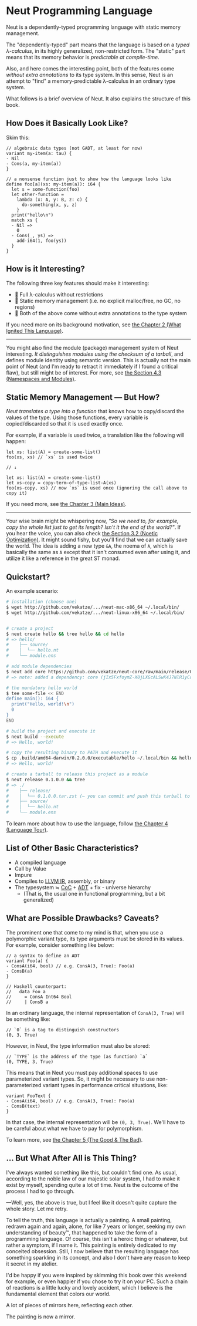 # Neut Programming Language

Neut is a dependently-typed programming language with static memory management.

The "dependently-typed" part means that the language is based on a *typed λ-calculus*, in its highly generalized, non-restricted form. The "static" part means that its memory behavior is *predictable at compile-time*.

Also, and here comes the interesting point, both of the features come *without extra annotations* to its type system. In this sense, Neut is an attempt to "find" a memory-predictable λ-calculus in an ordinary type system.

What follows is a brief overview of Neut. It also explains the structure of this book.

## How Does it Basically Look Like?

Skim this:

```neut
// algebraic data types (not GADT, at least for now)
variant my-item(a: tau) {
- Nil
- Cons(a, my-item(a))
}

// a nonsense function just to show how the language looks like
define foo[a](xs: my-item(a)): i64 {
  let s = some-function(foo)
  let other-function =
    lambda (x: A, y: B, z: c) {
      do-something(x, y, z)
    }
  print("hello\n")
  match xs {
  - Nil =>
    0
  - Cons(_, ys) =>
    add-i64(1, foo(ys))
  }
}
```

## How is it Interesting?

The following three key features should make it interesting:

- 🌟 Full λ-calculus without restrictions
- 🌟 Static memory management (i.e. no explicit malloc/free, no GC, no regions)
- 🌟 Both of the above come without extra annotations to the type system

If you need more on its background motivation, see [the Chapter 2 (What Ignited This Language)](./what-ignited-this-language.md).

---

You might also find the module (package) management system of Neut interesting. *It distinguishes modules using the checksum of a tarball*, and defines module identity using semantic version. This is actually not the main point of Neut (and I'm ready to retract it immediately if I found a critical flaw), but still might be of interest. For more, see [the Section 4.3 (Namespaces and Modules)](./namespaces-and-modules.md).

## Static Memory Management — But How?

*Neut translates a type into a function* that knows how to copy/discard the values of the type. Using those functions, every variable is copied/discarded so that it is used exactly once.

For example, if a variable is used twice, a translation like the following will happen:

```neut
let xs: list(A) = create-some-list()
foo(xs, xs) // `xs` is used twice

// ↓

let xs: list(A) = create-some-list()
let xs-copy = copy-term-of-type-list-A(xs)
foo(xs-copy, xs) // now `xs` is used once (ignoring the call above to copy it)
```

If you need more, see [the Chapter 3 (Main Ideas)](./main-ideas.md).

---

Your wise brain might be whispering now, *"So we need to, for example, copy the whole list just to get its length? Isn't it the end of the world?"*. If you hear the voice, you can also check [the Section 3.2 (Noetic Optimization)](./noetic-optimization.md). It might sound fishy, but you'll find that we can actually save the world. The idea is adding a new type `&A`, the noema of `A`, which is basically the same as `A` except that it isn't consumed even after using it, and utilize it like a reference in the great ST monad.

## Quickstart?

An example scenario:

```sh
# installation (choose one)
$ wget http://github.com/vekatze/.../neut-mac-x86_64 ~/.local/bin/
$ wget http://github.com/vekatze/.../neut-linux-x86_64 ~/.local/bin/


# create a project
$ neut create hello && tree hello && cd hello
# => hello/
#    ├── source/
#    │  └── hello.nt
#    └── module.ens

# add module dependencies
$ neut add core https://github.com/vekatze/neut-core/raw/main/release/0.2.0.4.tar.zst
# => note: added a dependency: core (jIx5FxfoymZ-X0jLXGcALSwK4J7NlR1yCdXqH2ij67o=)

# the mandatory hello world
$ tee some-file << END
define main(): i64 {
  print("Hello, world!\n")
  0
}
END

# build the project and execute it
$ neut build --execute
# => Hello, world!

# copy the resulting binary to PATH and execute it
$ cp .build/amd64-darwin/0.2.0.0/executable/hello ~/.local/bin && hello
# => Hello, world!

# create a tarball to release this project as a module
$ neut release 0.1.0.0 && tree
# => ./
#    ├── release/
#    │  └── 0.1.0.0.tar.zst (← you can commit and push this tarball to publish it)
#    ├── source/
#    │  └── hello.nt
#    └── module.ens
```

To learn more about how to use the language, follow [the Chapter 4 (Language Tour)](./language-tour.md).

## List of Other Basic Characteristics?

- A compiled language
- Call by Value
- Impure
- Compiles to [LLVM IR](https://llvm.org/docs/LangRef.html), assembly, or binary
- The typesystem ≒ [CoC](https://en.wikipedia.org/wiki/Calculus_of_constructions) + [ADT](https://en.wikipedia.org/wiki/Algebraic_data_type) + fix - universe hierarchy
  - (That is, the usual one in functional programming, but a bit generalized)

## What are Possible Drawbacks? Caveats?

The prominent one that come to my mind is that, when you use a polymorphic variant type, its type arguments must be stored in its values. For example, consider something like below:

```neut
// a syntax to define an ADT
variant Foo(a) {
- ConsA(i64, bool) // e.g. ConsA(3, True): Foo(a)
- ConsB(a)
}

// Haskell counterpart:
//   data Foo a
//     = ConsA Int64 Bool
//     | ConsB a
```

In an ordinary language, the internal representation of `ConsA(3, True)` will be something like:

```neut
// `0` is a tag to distinguish constructors
(0, 3, True)
```

However, in Neut, the type information must also be stored:

```neut
// `TYPE` is the address of the type (as function) `a`
(0, TYPE, 3, True)
```

This means that in Neut you must pay additional spaces to use parameterized variant types. So, it might be necessary to use non-parameterized variant types in performance critical situations, like:

```neut
variant FooText {
- ConsA(i64, bool) // e.g. ConsA(3, True): Foo(a)
- ConsB(text)
}
```

In that case, the internal representation will be `(0, 3, True)`. We'll have to be careful about what we have to pay for polymorphism.

To learn more, see [the Chapter 5 (The Good & The Bad)](./the-good-and-the-bad).

## ... But What After All is This Thing?

I've always wanted something like this, but couldn't find one. As usual, according to the noble law of our majestic solar system, I had to make it exist by myself, spending quite a lot of time. Neut is the outcome of the process I had to go through.

—Well, yes, the above is true, but I feel like it doesn't quite capture the whole story. Let me retry.

To tell the truth, this language is actually a painting. A small painting, redrawn again and again, alone, for like 7 years or longer, seeking my own understanding of beauty™, that happened to take the form of a programming language. Of course, this isn't a heroic thing or whatever, but rather a symptom, if I name it. This painting is entirely dedicated to my conceited obsession. Still, I now believe that the resulting language has something sparkling in its concept, and also I don't have any reason to keep it secret in my atelier.

I'd be happy if you were inspired by skimming this book over this weekend for example, or even happier if you chose to try it on your PC. Such a chain of reactions is a little lucky and lovely accident, which I believe is the fundamental element that colors our world.

A lot of pieces of mirrors here, reflecting each other.

The painting is now a mirror.
